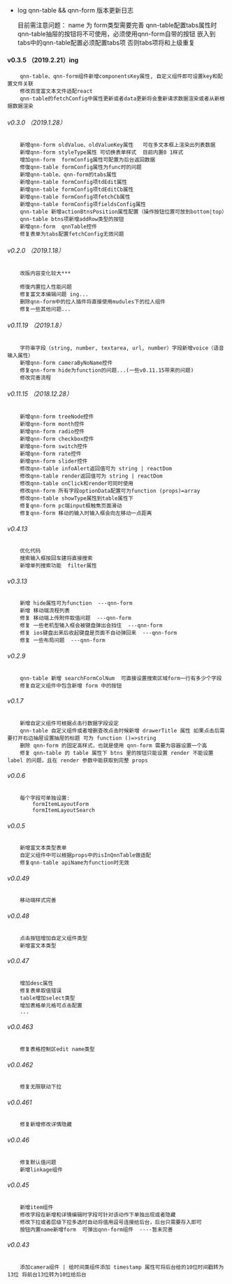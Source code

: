 -   log qnn-table && qnn-form 版本更新日志

    目前需注意问题： 
            name 为 form类型需要完善
            qnn-table配置tabs属性时qnn-table抽屉的按钮将不可使用，必须使用qnn-form自带的按钮
            嵌入到tabs中的qnn-table配置必须配置tabs项 否则tabs项将和上级重复

#### v0.3.5 （2019.2.21）ing

        qnn-table、qnn-form组件新增componentsKey属性, 自定义组件即可设置key和配置文件关联
        修改百度富文本文件适配react
        qnn-table的fetchConfig中属性更新或者data更新将会重新请求数据渲染或者从新根据数据渲染


###### v0.3.0 （2019.1.28）   

        新增qnn-form oldValue、oldValueKey属性   可在多文本框上渲染出列表数据
        新增qnn-form styleType属性 可切换表单样式  目前内置0 1样式
        增加qnn-form  formConfig属性可配置为后台返回数据
        修復qnn-table formConfig属性为func时的问题  
        新增qnn-table、qnn-form的tabs属性
        新增qnn-table formConfig项tdEdit属性
        新增qnn-table formConfig项tdEditCb属性
        新增qnn-table formConfig项fetchCb属性
        新增qnn-table formConfig项fieldsConfig属性
        qnn-table 新增actionBtnsPosition属性配置（操作按钮位置可放到bottom|top）
        qnn-table btns项新增addRow类型的按钮
        新增qnn-form  qnnTable控件
        修复表单为tabs配置fetchConfig无效问题

###### v0.2.0 （2019.1.18）  

        改版内容变化较大***
        
        修復内置拉人性能问题
        修复富文本编辑问题 ing...
        删除qnn-form中的拉人插件将直接使用mudules下的拉人组件
        修复一些其他问题...
        

###### v0.11.19 （2019.1.8）
        
        字符串字段（string, number, textarea, url, number）字段新增voice（语音输入属性）
        新增qnn-form cameraByNoName控件
        修复qnn-form hide为function的问题...(一些v0.11.15带来的问题)
        修改完善流程



###### v0.11.15 （2018.12.28）

        新增qnn-form treeNode控件
        新增qnn-form month控件
        新增qnn-form radio控件
        新增qnn-form checkbox控件
        新增qnn-form switch控件
        新增qnn-form rate控件
        新增qnn-form slider控件
        修改qnn-table infoAlert返回值可为 string | reactDom
        修改qnn-table render返回值可为 string | reactDom
        修改qnn-table onClick和render可同时使用
        修改qnn-form 所有字段optionData配置可为function (props)=array
        修改qnn-table showType属性到table属性下
        修复qnn-form pc端input框触焦页面滑动
        修复qnn-form 移动的输入时输入框会向左移动一点距离

###### v0.4.13

        优化代码
        搜索输入框按回车建将直接搜索
        新增单列搜索功能  filter属性

###### v0.3.13

        新增 hide属性可为function  ---qnn-form
        新增 移动端流程列表
        修复 移动端上传附件取值问题  ---qnn-form
        修复 一些老机型输入框会被键盘弹出会挡住  ---qnn-form
        修复 ios键盘出来后收起键盘是页面不自动弹回来  ---qnn-form
        修复 一些布局问题  ---qnn-form

###### v0.2.9

        qnn-table 新增 searchFormColNum  可直接设置搜索区域form一行有多少个字段
        修复自定义组件中包含新增 form 中的按钮

###### v0.1.7

        新增自定义组件可根据点击行数据字段设定
        qnn-table 自定义组件或者增删查改点击时候新增 drawerTitle 属性 如果点击后需要打开右边抽屉设置抽屉的标题 可为 function ()=>string
        删除 qnn-form 的固定高样式，也就是使用 qnn-form 需要为容器设置一个高
        修复 qnn-table 的 table 属性下 btns 里的按钮只能设置 render 不能设置 label 的问题，且在 render 参数中能获取到完整 props

###### v0.0.6

        每个字段可单独设置:
            formItemLayoutForm
            formItemLayoutSearch

###### v0.0.5

        新增富文本类型表单
        自定义组件中可以根据props中的isInQnnTable做适配
        修复qnn-table apiName为function时无效

###### v0.0.49

        移动端样式完善

###### v0.0.48

        点击按钮增加自定义组件类型
        新增富文本类型

###### v0.0.47

        增加desc属性
        修复表单取值错误
        table增加select类型
        增加表格单元格可点击配置
        ...

###### v0.0.463

        修复表格控制区edit name类型

###### v0.0.462

        修复无限联动下拉

###### v0.0.461

        修复新增修改详情隐藏

###### v0.0.46

        修复默认值问题
        新增linkage组件

###### v0.0.45

        新增item组件
        修改字段在新增和详情编辑时字段可针对该动作下单独出现或者隐藏
        修改下拉或者层级下拉多选时自动将值用逗号连接给后台，后台只需要存入即可
        按钮内置name新增form  可弹出qnn-form组件  ----暂未完善

###### v0.0.43

        添加camera组件 | 给时间类组件添加 timestamp 属性可将后台给的10位时间戳转为13位 将前台13位转为10位给后台
